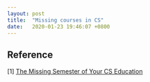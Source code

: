 ```yaml
---
layout: post
title:  "Missing courses in CS"
date:   2020-01-23 19:46:07 +0800
---
```


## Reference

[1] [The Missing Semester of Your CS Education](https://missing.csail.mit.edu/) 